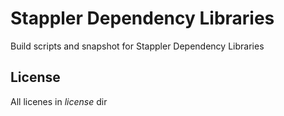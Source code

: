 # Stappler Dependency Libraries
Build scripts and snapshot for Stappler Dependency Libraries

## License
All licenes in *license* dir 
